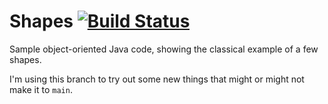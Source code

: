 # Shapes [![Build Status](https://travis-ci.org/OtherDevOpsGene/shapes.svg?branch=main)](https://travis-ci.org/OtherDevOpsGene/shapes)

Sample object-oriented Java code, showing the classical example of a few shapes.

I'm using this branch to try out some new things that might or might not make it
to `main`.
